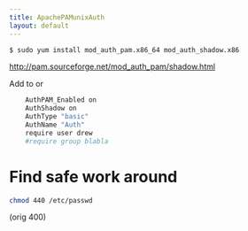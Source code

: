 ```yaml
---
title: ApachePAMunixAuth
layout: default
---
```


``` bash
$ sudo yum install mod_auth_pam.x86_64 mod_auth_shadow.x86
```

<http://pam.sourceforge.net/mod_auth_pam/shadow.html>

Add to <Directory> or <Location>

``` bash
    AuthPAM_Enabled on
    AuthShadow on
    AuthType "basic"
    AuthName "Auth"
    require user drew
    #require group blabla
```

Find safe work around
=====================

``` bash
chmod 440 /etc/passwd
```

(orig 400)
